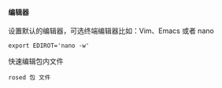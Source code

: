 #### 编辑器

设置默认的编辑器，可选终端编辑器比如：Vim、Emacs 或者 nano

```
export EDIROT='nano -w'
```

快速编辑包内文件

```shell
rosed 包 文件
```

